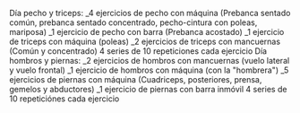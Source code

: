 Día pecho y triceps:
_4 ejercicios de pecho con máquina (Prebanca sentado común, prebanca sentado concentrado, pecho-cintura con poleas, mariposa)
_1 ejercicio de pecho con barra (Prebanca acostado)
_1 ejercicio de triceps con máquina (poleas)
_2 ejercicios de triceps con mancuernas (Común y concentrado)
4 series de 10 repeticiones cada ejercicio
Día hombros y piernas:
_2 ejercicios de hombros con mancuernas (vuelo lateral y vuelo frontal)
_1 ejercicio de hombros con máquina (con la "hombrera")
_5 ejercicios de piernas con máquina (Cuadriceps, posteriores, prensa, gemelos y abductores)
_1 ejercicio de piernas con barra inmóvil 
4 series de 10 repeticiónes cada ejercicio